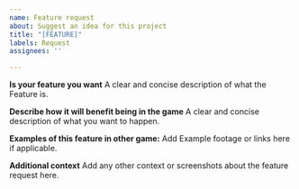 ```yaml
---
name: Feature request
about: Suggest an idea for this project
title: "[FEATURE]"
labels: Request
assignees: ''

---
```


**Is your feature you want**
A clear and concise description of what the Feature is.

**Describe how it will benefit being in the game**
A clear and concise description of what you want to happen.

**Examples of this feature in other game:**
Add Example footage or links here if applicable.

**Additional context**
Add any other context or screenshots about the feature request here.
